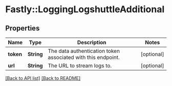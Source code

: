 # Fastly::LoggingLogshuttleAdditional

## Properties

| Name | Type | Description | Notes |
| ---- | ---- | ----------- | ----- |
| **token** | **String** | The data authentication token associated with this endpoint. | [optional] |
| **url** | **String** | The URL to stream logs to. | [optional] |

[[Back to API list]](../../README.md#endpoints) [[Back to README]](../../README.md)

